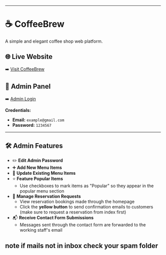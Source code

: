
---

# ☕ CoffeeBrew

A simple and elegant coffee shop web platform.

## 🌐 Live Website  
➡️ [Visit CoffeeBrew](http://coffeebrew.free.nf)

## 🔐 Admin Panel  
➡️ [Admin Login](http://coffeebrew.free.nf/adminSignIn.php)  

**Credentials:**  
- **Email:** `example@gmail.com`  
- **Password:** `1234567`

---

## 🛠️ Admin Features

- ✏️ **Edit Admin Password**  
- ➕ **Add New Menu Items**  
- 🔄 **Update Existing Menu Items**  
- ⭐ **Feature Popular Items**  
  - Use checkboxes to mark items as "Popular" so they appear in the popular menu section
- 📩 **Manage Reservation Requests**  
  - View reservation bookings made through the homepage
  - Click the **yellow button** to send confirmation emails to customers (make sure to request a reservation from index first)
- 📬 **Receive Contact Form Submissions**  
  - Messages sent through the contact form are forwarded to the working staff's email

note
if mails not in inbox check your spam folder
---
